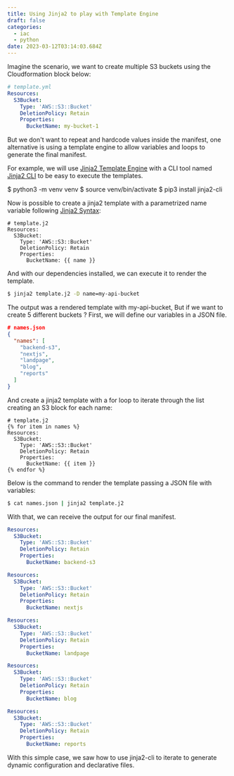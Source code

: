 ```yaml
---
title: Using Jinja2 to play with Template Engine
draft: false
categories:
  - iac
  - python
date: 2023-03-12T03:14:03.684Z
---
```

Imagine the scenario, we want to create multiple S3 buckets using the Cloudformation block below:

```yaml
# template.yml
Resources:
  S3Bucket:
    Type: 'AWS::S3::Bucket'
    DeletionPolicy: Retain
    Properties:
      BucketName: my-bucket-1
```

But we don't want to repeat and hardcode values inside the manifest, one alternative is using a template engine to allow variables and loops to generate the final manifest.

For example, we will use [Jinja2 Template Engine][jinja2] with a CLI tool named [Jinja2 CLI][1] to be easy to execute the templates.

$﻿ python3 -m venv venv
$ source venv/bin/activate
$﻿ pip3 install jinja2-cli

Now is possible to create a jinja2 template with a parametrized name variable following [Jinja2 Syntax](https://jinja.palletsprojects.com/en/3.1.x/templates/):

```j2
# template.j2
Resources:
  S3Bucket:
    Type: 'AWS::S3::Bucket'
    DeletionPolicy: Retain
    Properties:
      BucketName: {{ name }}
```

And with our dependencies installed, we can execute it to render the template.

```bash
$ jinja2 template.j2 -D name=my-api-bucket
```

The output was a rendered template with my-api-bucket, But if we want to create 5 different buckets ? First, we will define our variables in a JSON file. 

```json
# names.json
{
  "names": [
    "backend-s3",
    "nextjs",
    "landpage",
    "blog",
    "reports"
  ]
}
```

And create a jinja2 template with a for loop to iterate through the list creating an S3 block for each name:

```j2
# template.j2
{% for item in names %}
Resources:
  S3Bucket:
    Type: 'AWS::S3::Bucket'
    DeletionPolicy: Retain
    Properties:
      BucketName: {{ item }}
{% endfor %}
```

Below is the command to render the template passing a JSON file with variables:

```bash
$ cat names.json | jinja2 template.j2 
```

With that, we can receive the output for our final manifest.

```yaml
Resources:
  S3Bucket:
    Type: 'AWS::S3::Bucket'
    DeletionPolicy: Retain
    Properties:
      BucketName: backend-s3

Resources:
  S3Bucket:
    Type: 'AWS::S3::Bucket'
    DeletionPolicy: Retain
    Properties:
      BucketName: nextjs

Resources:
  S3Bucket:
    Type: 'AWS::S3::Bucket'
    DeletionPolicy: Retain
    Properties:
      BucketName: landpage

Resources:
  S3Bucket:
    Type: 'AWS::S3::Bucket'
    DeletionPolicy: Retain
    Properties:
      BucketName: blog

Resources:
  S3Bucket:
    Type: 'AWS::S3::Bucket'
    DeletionPolicy: Retain
    Properties:
      BucketName: reports
```

With this simple case, we saw how to use jinja2-cli to iterate to generate dynamic configuration and declarative files.


[1]: https://github.com/mattrobenolt/jinja2-cli
[jinja2]: https://palletsprojects.com/p/jinja/
